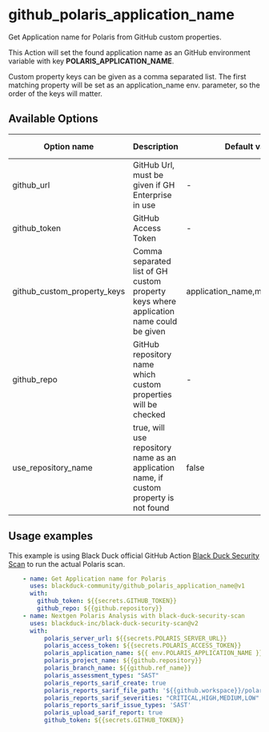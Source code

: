 # github_polaris_application_name
Get Application name for Polaris from GitHub custom properties.

This Action will set the found application name as an GitHub environment variable with key **POLARIS_APPLICATION_NAME**.

Custom property keys can be given as a comma separated list. The first matching property will be set as an application_name env. parameter, so the order of the keys will matter.

## Available Options
| Option name | Description | Default value | Environment variable | Required |
|-------------|-------------|---------------|----------|----------|
| github_url | GitHub Url, must be given if GH Enterprise in use | - | GH_SERVER_URL | false |
| github_token | GitHub Access Token | - | GH_ACCESS_TOKEN | true |
| github_custom_property_keys | Comma separated list of GH custom property keys where application name could be given | application_name,mac_id,portfolio | - | false |
| github_repo | GitHub repository name which custom properties will be checked | - | - | true |
| use_repository_name | true, will use repository name as an application name, if custom property is not found | false | - | false |

## Usage examples
This example is using Black Duck official GitHub Action [Black Duck Security Scan](https://github.com/marketplace/actions/black-duck-security-scan) to run the actual Polaris scan.
```yaml
    - name: Get Application name for Polaris
      uses: blackduck-community/github_polaris_application_name@v1
      with:
        github_token: ${{secrets.GITHUB_TOKEN}}
        github_repo: ${{github.repository}}
    - name: Nextgen Polaris Analysis with black-duck-security-scan
      uses: blackduck-inc/black-duck-security-scan@v2
      with:
          polaris_server_url: ${{secrets.POLARIS_SERVER_URL}}
          polaris_access_token: ${{secrets.POLARIS_ACCESS_TOKEN}}
          polaris_application_name: ${{ env.POLARIS_APPLICATION_NAME }} # After running synopsys-sig-community/github_polaris_application_name -action the polaris
          polaris_project_name: ${{github.repository}}                  # application name is set as an environment variable with key POLARIS_APPLICATION_NAME   
          polaris_branch_name: ${{github.ref_name}}
          polaris_assessment_types: "SAST"
          polaris_reports_sarif_create: true  
          polaris_reports_sarif_file_path: '${{github.workspace}}/polaris-scan-results.sarif.json'
          polaris_reports_sarif_severities: "CRITICAL,HIGH,MEDIUM,LOW"
          polaris_reports_sarif_issue_types: 'SAST' 
          polaris_upload_sarif_report: true 
          github_token: ${{secrets.GITHUB_TOKEN}}
```

